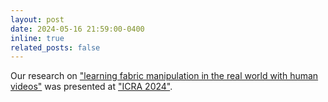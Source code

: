 ```yaml
---
layout: post
date: 2024-05-16 21:59:00-0400
inline: true
related_posts: false
---
```


Our research on ["learning fabric manipulation in the real world with human videos"](https://sites.google.com/view/foldingbyhand) was presented at ["ICRA 2024"](https://2024.ieee-icra.org/).

